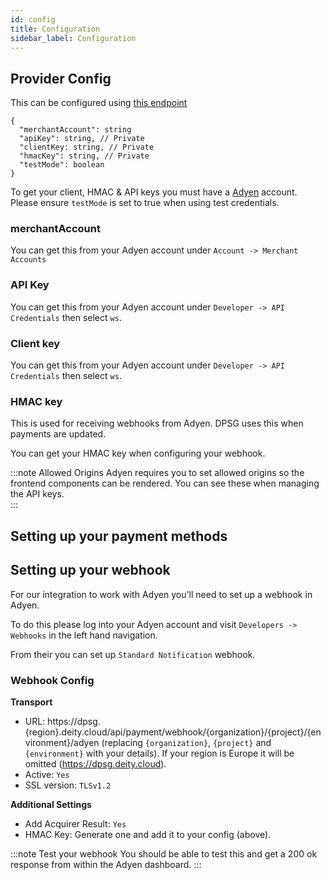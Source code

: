 ```yaml
---
id: config
title: Configuration
sidebar_label: Configuration
---
```


## Provider Config

This can be configured using [this endpoint](https://dpsg.deity.cloud/#/Management/EnvironmentPaymentProviderController_adyen_create)


```
{
  "merchantAccount": string
  "apiKey": string, // Private
  "clientKey: string, // Private
  "hmacKey": string, // Private
  "testMode": boolean
}
```

To get your client, HMAC &amp; API keys you must have a [Adyen](https://www.adyen.com/) account.  Please ensure `testMode` is set to true when using test credentials.

### merchantAccount

You can get this from your Adyen account under `Account -> Merchant Accounts`

### API Key

You can get this from your Adyen account under `Developer -> API Credentials` then select `ws`.

### Client key

You can get this from your Adyen account under `Developer -> API Credentials` then select `ws`.

### HMAC key

This is used for receiving webhooks from Adyen. DPSG uses this when payments are updated.

You can get your HMAC key when configuring your webhook.

:::note Allowed Origins
Adyen requires you to set allowed origins so the frontend components can be rendered. You can see these when managing the API keys.  
:::


## Setting up your payment methods


## Setting up your webhook

For our integration to work with Adyen you'll need to set up a webhook in Adyen.

To do this please log into your Adyen account and visit `Developers -> Webhooks` in the left hand navigation.

From their you can set up `Standard Notification` webhook.

### Webhook Config

**Transport**
- URL: https://dpsg.{region}.deity.cloud/api/payment/webhook/{organization}/{project}/{environment}/adyen (replacing `{organization}`, `{project}` and `{environment}` with your details). If your region is Europe it will be omitted (https://dpsg.deity.cloud).
- Active: `Yes`
- SSL version: `TLSv1.2`

**Additional Settings**

- Add Acquirer Result: `Yes`
- HMAC Key: Generate one and add it to your config (above).


:::note Test your webhook
You should be able to test this and get a 200 ok response from within the Adyen dashboard.
:::
